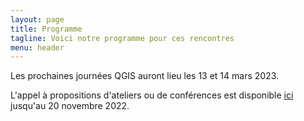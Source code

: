 ```yaml
---
layout: page
title: Programme
tagline: Voici notre programme pour ces rencontres
menu: header
---
```


Les prochaines journées QGIS auront lieu les 13 et 14 mars 2023.

L'appel à propositions d'ateliers ou de conférences est disponible [ici](https://sondage.osgeo.asso.fr/index.php/863591) jusqu'au 20 novembre 2022.


